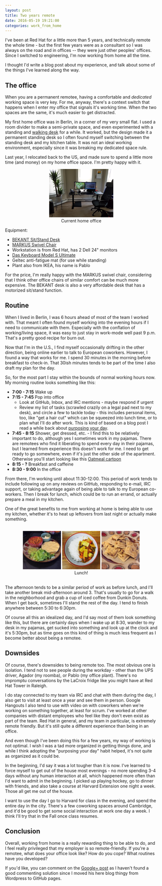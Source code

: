 ```yaml
---
layout: post
title: Two years remote
date: 2016-05-19 19:21:00
categories: work_from_home
---
```


I've been at Red Hat for a little more than 5 years, and technically remote the
whole time - but the first few years were as a consultant so I was always on
the road and in offices -- they were just other peoples' offices.  Since I switched
to engineering, I'm now working from home all the time.

I thought I'd write a blog post about my experience, and talk about some of the
things I've learned along the way.

## The office

When you are a permanent remotee, having a comfortable and *dedicated* working
space is very key. For me, anyway, there's a context switch that happens when I
enter my office that signals it's working time.  When the two spaces are the
same, it's much easier to get distracted.

My first home office was in Berlin, in a corner of my very small flat.  I used
a room divider to make a semi-private space, and even experimented with a
standing and [walking desk](/blog/2014/09/treadmill-desk) for a while. It
worked, but the design made it a permanent standing desk so I often found
myself switching between the standing desk and my kitchen table.  It was not
an ideal working environment, especially since it was breaking my dedicated
space rule.

Last year, I relocated back to the US, and made sure to spend a little more
time (and money) on my home office space.  I'm pretty happy with it.

<div align="center">
  <figure>
    <a href="/static/images/2016/05/home_office.jpg"><img src="/static/images/2016/05/home_office.jpg" width="50%" height="50%" alt="Current home office" /></a>
    <figcaption>Current home office</figcaption>
  </figure>
</div>

Equipment:

  * [BEKANT Sit/Stand Desk](http://www.ikea.com/us/en/catalog/products/S59022528/)
  * [MARKUS Swivel Chair](http://www.ikea.com/us/en/catalog/products/90289172/)
  * Workstation is from Red Hat, has 2 Dell 24" monitors
  * [Das Keyboard Model S Ultimate](http://www.daskeyboard.com/model-s-ultimate/)
  * Geltec anti-fatigue mat (for use while standing)
  * Plant also from IKEA, his name is Pablo

For the price, I'm really happy with the MARKUS swivel chair, considering that
I think other office chairs of similar comfort can be much more expensive.  The
BEKANT desk is also a very affordable desk that has a motorized sit/stand
function.

## Routine

When I lived in Berlin, I was 6 hours ahead of most of the team I worked with.
That meant I often found myself working into the evening hours if I need to
communicate with them. Especially with the conflation of working/living space,
it was easy to just stay in work-mode well past 9 p.m. That's a pretty good
recipe for burn out.

Now that I'm in the U.S., I find myself occasionally drifting in the other
direction, being online earlier to talk to European coworkers.  However, I
found a way that works for me.  I spend 30 minutes in the morning before
breakfast to check-in. That 30ish minutes tends to be part of the time I also
draft my plan for the day.

So, for the most part I stay within the bounds of normal working hours now.  My
morning routine looks something like this:

  * **7:00 - 7:15**  Wake up
  * **7:15 - 7:45** Pop into office
    * Look at GitHub, Inbox, and IRC mentions - maybe respond if urgent
    * Review my list of tasks (scrawled crazily on a legal pad next to my desk), and circle a few to tackle today - this includes personal items, too, like "get a hair cut" which can be squeezed into lunch time, or to plan what I'll do after work.  This is kind of based on a blog post I read a while back about [purposing your day](http://zenhabits.net/purpose-your-day-most-important-task/).
  * **7:45 - 8:15**  Shower, get dressed, etc. - I find this to be relatively important to do, although yes I sometimes work in my pajamas.  There are remotees who find it liberating to spend every day in their pajamas, but I learned from experience this doesn't work for me.  I need to get ready to go somewhere, even if it's just the other side of the apartment.  Otherwise you'll start looking like this [Oatmeal cartoon](http://theoatmeal.com/comics/working_home)
  * **8:15 - ?**     Breakfast and caffeine
  * **8:30 - 9:00**  In the office

From there, I'm working until about 11:30-12:00.  This period of work tends to
include following up on any reviews on GitHub, responding to e-mail, IRC
support, or taking advantage again of being able to talk to my European
co-workers.  Then I break for lunch, which could be to run an errand, or
actually prepare a meal in my kitchen.

One of the great benefits to me from working at home is being able to use my
kitchen, whether it's to heat up leftovers from last night or actually make
something.

<br />
<div align="center">
<a href="https://www.instagram.com/p/5zkLoDpvG6/?taken-by=stbenjam"><img src="/static/images/2016/05/lunch1.jpg" width="25%" height="25%" alt="Lunch!" /></a>&nbsp;<a href="https://www.instagram.com/p/BEjeC1npvKV/"><img src="/static/images/2016/05/lunch2.jpg" width="25%" height="25%" alt="Lunch!" /></a>&nbsp;<a href="https://www.instagram.com/p/_R-gNEpvI4/"><img src="/static/images/2016/05/lunch3.jpg" width="25%" height="25%" alt="Lunch!" /></a><br>
Lunch!
</div>
<br />

The afternoon tends to be a similar period of work as before lunch, and I'll
take another break mid-afternoon around 3.  That's usually to go for a walk
in the neighborhood and grab a cup of iced coffee from Dunkin Donuts.  When
I get back, sometimes I'll stand the rest of the day. I tend to finish anywhere
between 5:30 to 6:30pm.

Of course all this an idealized day, and I'd say most of them look something
like this, but there are certainly days when I wake up at 8:30, wander to my
desk in my pajamas, get sucked into something and look up at the clock and it's
5:30pm, but as time goes on this kind of thing is much less frequent as I
become better about being a remotee.

## Downsides

Of course, there's downsides to being remote too.  The most obvious one is
isolation.  I tend not to see people during the workday - other than the UPS
driver, Agador (my roomba), or Pablo (my office plant).  There's no impromptu
conversations by the LaCroix fridge like you might have at Red Hat Tower in
Raleigh.

I do stay connected to my team via IRC and chat with them during the day, I also
get to visit at least once a year and see them in person.  Google Hangouts I
also tend to use with video on with coworkers when we're working on something
together, at least for scrum. I've worked at other companies with distant
employees who feel like they don't even exist as part of the team.  Red Hat in
general, and my team in particular, is extremely remote friendly.  But it's
still quite a different experience than being in an office.

And even though I've been doing this for a few years, my way of working is not
optimal.  I wish I was a tad more organized in getting things done, and while I
think adopting the "purposing your day" habit helped, it's not quite as
organized as it could be.

In the beginning, I'd say it was a lot tougher than it is now.  I've learned
to force myself to get out of the house most evenings - no more spending 3-4
days without any human interaction at all, which happened more often than I'd
want to admit in the beginning. I picked up playing hockey, go to dinner with
friends, and also take a course at Harvard Extension one night a week.  Those
all get me out of the house.

I want to use the day I go to Harvard for class in the evening, and spend the
entire day in the city.  There's a few coworking spaces around Cambridge, and
it'd be good to get some social interaction at work one day a week. I think
I'll try that in the Fall once class resumes.

## Conclusion

Overall, working from home is a really rewarding thing to be able to do, and I
feel really privileged that my employer is so remote-friendly.  If you're a
remotee, what does your office look like? How do you cope? What routines
have you developed?

If you'd like, you can comment on the [Google+ post](https://plus.google.com/+StephenBenjamin1/posts/XHrJ32zsfr1) as I haven't found a
good commenting solution since I moved his here blog thingy from Wordpress to
GitHub pages.


